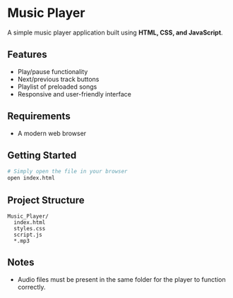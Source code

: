 # Music Player

A simple music player application built using **HTML, CSS, and JavaScript**.

## Features
- Play/pause functionality
- Next/previous track buttons
- Playlist of preloaded songs
- Responsive and user-friendly interface

## Requirements
- A modern web browser

## Getting Started
```bash
# Simply open the file in your browser
open index.html
```

## Project Structure
```
Music_Player/
  index.html
  styles.css
  script.js
  *.mp3
```

## Notes
- Audio files must be present in the same folder for the player to function correctly.
